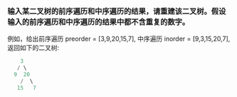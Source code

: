 ### 输入某二叉树的前序遍历和中序遍历的结果，请重建该二叉树。假设输入的前序遍历和中序遍历的结果中都不含重复的数字。
例如，给出前序遍历 preorder = [3,9,20,15,7], 中序遍历 inorder = [9,3,15,20,7], 返回如下的二叉树:
```c 
    3
   / \
  9  20
    /  \
   15   7
```
